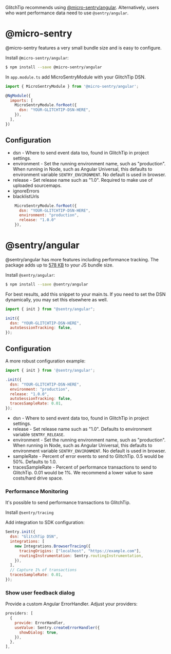GlitchTip recommends using [@micro-sentry/angular](https://github.com/taiga-family/micro-sentry). Alternatively, users who want performance data need to use `@sentry/angular`.

# @micro-sentry

@micro-sentry features a very small bundle size and is easy to configure.

Install `@micro-sentry/angular`:

```bash
$ npm install --save @micro-sentry/angular
```

In `app.module.ts` add MicroSentryModule with your GlitchTip DSN.

```javascript
import { MicroSentryModule } from '@micro-sentry/angular';

@NgModule({
  imports: [
    MicroSentryModule.forRoot({
      dsn: "YOUR-GLITCHTIP-DSN-HERE",
    }),
  ],
})
```

## Configuration

- dsn - Where to send event data too, found in GlitchTip in project settings.
- environment - Set the running environment name, such as "production". When running in Node, such as Angular Universal, this defaults to environment variable `SENTRY_ENVIRONMENT`. No default is used in browser.
- release - Set release name such as "1.0". Required to make use of uploaded sourcemaps.
- ignoreErrors
- blacklistUrls

```javascript
    MicroSentryModule.forRoot({
      dsn: "YOUR-GLITCHTIP-DSN-HERE",
      environment: "production",
      release: "1.0.0"
    }),
```

# @sentry/angular

@sentry/angular has more features including performance tracking. The package adds up to [578 KB](https://bundlephobia.com/result?p=@sentry/angular) to your JS bundle size.

Install `@sentry/angular`:

```bash
$ npm install --save @sentry/angular
```

For best results, add this snippet to your main.ts. If you need to set the DSN dynamically, you may set this elsewhere as well.

```javascript
import { init } from "@sentry/angular";

init({
  dsn: "YOUR-GLITCHTIP-DSN-HERE",
  autoSessionTracking: false,
});
```

## Configuration

A more robust configuration example:

```javascript
import { init } from '@sentry/angular';

.init({
  dsn: "YOUR-GLITCHTIP-DSN-HERE",
  environment: "production",
  release: "1.0.0",
  autoSessionTracking: false,
  tracesSampleRate: 0.01,
});
```

- dsn - Where to send event data too, found in GlitchTip in project settings.
- release - Set release name such as "1.0". Defaults to environment variable `SENTRY_RELEASE`.
- environment - Set the running environment name, such as "production". When running in Node, such as Angular Universal, this defaults to environment variable `SENTRY_ENVIRONMENT`. No default is used in browser.
- sampleRate - Percent of error events to send to GlitchTip. 0.5 would be 50%. Defaults to 1.0.
- tracesSampleRate - Percent of performance transactions to send to GlitchTip. 0.01 would be 1%. We recommend a lower value to save costs/hard drive space.

### Performance Monitoring

It's possible to send performance transactions to GlitchTip.

Install `@sentry/tracing`

Add integration to SDK configuration:

```javascript
Sentry.init({
  dsn: "GlitchTip DSN",
  integrations: [
    new Integrations.BrowserTracing({
      tracingOrigins: ["localhost", "https://example.com"],
      routingInstrumentation: Sentry.routingInstrumentation,
    }),
  ],
  // Capture 1% of transactions
  tracesSampleRate: 0.01,
});
```

### Show user feedback dialog

Provide a custom Angular ErrorHandler. Adjust your providers:

```javascript
providers: [
  {
    provide: ErrorHandler,
    useValue: Sentry.createErrorHandler({
      showDialog: true,
    }),
  },
],
```
